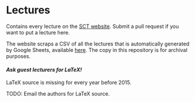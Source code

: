 # Lectures

Contains every lecture on the [SCT website](https://activities.tjhsst.edu/sct/).
Submit a pull request if you want to put a lecture here.

The website scraps a CSV of all the lectures that is automatically generated
by Google Sheets, available
[here](https://docs.google.com/spreadsheets/d/1RH4JnXZZaV78hEnzDC_LRxR5wAsy7qhmTMJzpy8yoy8/pub?gid=0&single=true&output=csv).
The copy in this repository is for archival purposes.

####  _Ask guest lecturers for LaTeX!_

LaTeX source is missing for every year before 2015.

TODO: Email the authors for LaTeX source.

